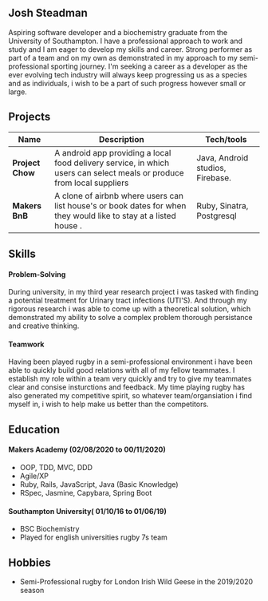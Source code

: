## Josh Steadman
Aspiring software developer and a biochemistry graduate from the University of Southampton. I have a professional approach to work and study and I am eager to develop my skills and career. Strong performer as part of a team and on my own as demonstrated in my approach to my semi-professional sporting journey. I'm seeking a career as a developer as the ever evolving tech industry will always keep progressing us as a species and as individuals, i wish to be a part of such progress however small or large.

## Projects

| Name                         | Description       | Tech/tools        |
| ---------------------------- | ----------------- | ----------------- |
| **Project Chow**            | A android app providing a local food delivery service, in which users can select meals or produce from local suppliers| Java, Android studios, Firebase. |
| **Makers BnB** | A clone of airbnb where users can list house's or book dates for when they would like to stay at a listed house . | Ruby, Sinatra, Postgresql              |


## Skills

#### Problem-Solving

During university, in my third year research project i was tasked with finding a potential treatment for Urinary tract infections (UTI'S). And through my rigorous research i was able to come up with a theoretical solution, which demonstrated my ability to solve a complex problem thorough persistance and creative thinking.


#### Teamwork

Having been played rugby in a semi-professional environment i have been able to quickly build good relations with all of my fellow teammates. I establish my role within a team very quickly and try to give my teammates clear and consise insturctions and feedback. My time playing rugby has also generated my competitive spirit, so whatever team/organsiation i find myself in, i wish to help make us better than the competitors.



## Education

#### Makers Academy (02/08/2020 to 00/11/2020)

- OOP, TDD, MVC, DDD
- Agile/XP
- Ruby, Rails, JavaScript, Java (Basic Knowledge)
- RSpec, Jasmine, Capybara, Spring Boot

#### Southampton University( 01/10/16 to 01/06/19)

- BSC Biochemistry
- Played for english universities rugby 7s team


## Hobbies

- Semi-Professional rugby for London Irish Wild Geese in the 2019/2020 season
